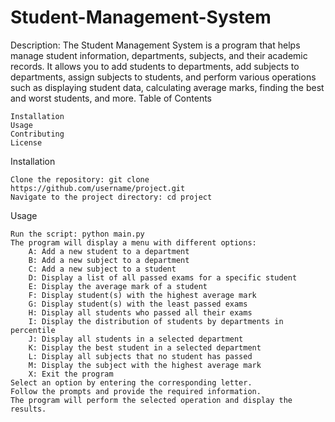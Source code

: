 # Student-Management-System
Description: The Student Management System is a program that helps manage student information, departments, subjects, and their academic records. It allows you to add students to departments, add subjects to departments, assign subjects to students, and perform various operations such as displaying student data, calculating average marks, finding the best and worst students, and more.
Table of Contents

    Installation
    Usage
    Contributing
    License

Installation

    Clone the repository: git clone https://github.com/username/project.git
    Navigate to the project directory: cd project

Usage

    Run the script: python main.py
    The program will display a menu with different options:
        A: Add a new student to a department
        B: Add a new subject to a department
        C: Add a new subject to a student
        D: Display a list of all passed exams for a specific student
        E: Display the average mark of a student
        F: Display student(s) with the highest average mark
        G: Display student(s) with the least passed exams
        H: Display all students who passed all their exams
        I: Display the distribution of students by departments in percentile
        J: Display all students in a selected department
        K: Display the best student in a selected department
        L: Display all subjects that no student has passed
        M: Display the subject with the highest average mark
        X: Exit the program
    Select an option by entering the corresponding letter.
    Follow the prompts and provide the required information.
    The program will perform the selected operation and display the results.